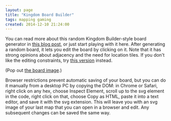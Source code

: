 ```yaml
---
layout: page
title: "Kingdom Board Builder"
tags: mapping gaming
created: 2014-12-10 21:24:00
---
```

You can read more about this random Kingdom Builder-style board generator in [this blog post](/blog/2013/05/21/kingdom-board-builder/), or just start playing with it here.  After generating a random board, it lets you edit the board by clicking on it.  Note that it has strong opinions about adjacency and the need for location tiles.  If you don't like the editing constraints, try [this version](/files/svg/kbb-hexagons-free.svg) instead.

<object type="image/svg+xml" data="/files/svg/kbb-hexagons.svg" style="width:650px;height:500px;"></object>

(Pop out [the board image](/files/svg/kbb-hexagons.svg).)

Browser restrictions prevent automatic saving of your board, but you can do it manually from a desktop PC by copying the DOM: in Chrome or Safari, right click on any hex, choose Inspect Element, scroll up to the svg element in the code, right click on that, choose Copy as HTML, paste it into a text editor, and save it with the svg extension. This will leave you with an svg image of your last map that you can open in a browser and edit. Any subsequent changes can be saved the same way. 

